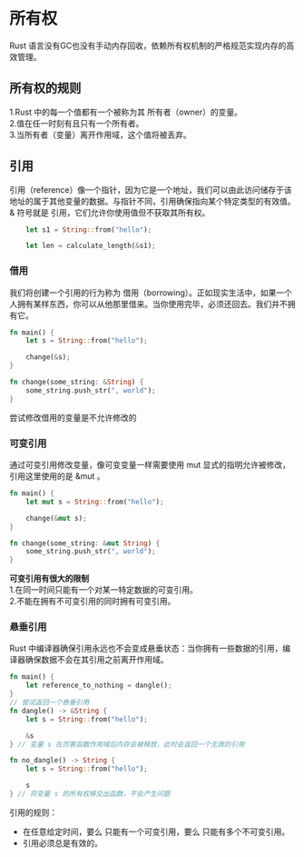 # 所有权
Rust 语言没有GC也没有手动内存回收，依赖所有权机制的严格规范实现内存的高效管理。  
## 所有权的规则   
1.Rust 中的每一个值都有一个被称为其 所有者（owner）的变量。  
2.值在任一时刻有且只有一个所有者。  
3.当所有者（变量）离开作用域，这个值将被丢弃。 
## 引用
引用（reference）像一个指针，因为它是一个地址，我们可以由此访问储存于该地址的属于其他变量的数据。与指针不同，引用确保指向某个特定类型的有效值。  
& 符号就是 引用，它们允许你使用值但不获取其所有权。
``` Rust
    let s1 = String::from("hello");

    let len = calculate_length(&s1);
```
### 借用
我们将创建一个引用的行为称为 借用（borrowing）。正如现实生活中，如果一个人拥有某样东西，你可以从他那里借来。当你使用完毕，必须还回去。我们并不拥有它。
``` Rust
fn main() {
    let s = String::from("hello");

    change(&s);
}

fn change(some_string: &String) {
    some_string.push_str(", world");
}
```
尝试修改借用的变量是不允许修改的
### 可变引用
通过可变引用修改变量，像可变变量一样需要使用 mut 显式的指明允许被修改，引用这里使用的是 &mut 。
``` Rust
fn main() {
    let mut s = String::from("hello");

    change(&mut s);
}

fn change(some_string: &mut String) {
    some_string.push_str(", world");
}
```
**可变引用有很大的限制**  
1.在同一时间只能有一个对某一特定数据的可变引用。    
2.不能在拥有不可变引用的同时拥有可变引用。  
### 悬垂引用
Rust 中编译器确保引用永远也不会变成悬垂状态：当你拥有一些数据的引用，编译器确保数据不会在其引用之前离开作用域。
``` Rust
fn main() {
    let reference_to_nothing = dangle();
}
// 尝试返回一个悬垂引用
fn dangle() -> &String {
    let s = String::from("hello");

    &s
} // 变量 s 在厉害函数作用域后内存会被释放，此时会返回一个无效的引用

fn no_dangle() -> String {
    let s = String::from("hello");

    s
} // 将变量 s 的所有权移交出函数，不会产生问题
```

引用的规则：  
* 在任意给定时间，要么 只能有一个可变引用，要么 只能有多个不可变引用。
* 引用必须总是有效的。

